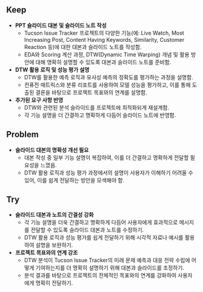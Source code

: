 ## Keep

- **PPT 슬라이드 대본 및 슬라이드 노트 작성**
    - Tucson Issue Tracker 프로젝트의 다양한 기능(예: Live Watch, Most Increasing Post, Content Having Keywords, Similarity, Customer Reaction 등)에 대한 대본과 슬라이드 노트를 작성함.
    - EDA와 Scoring 계산 과정, DTW(Dynamic Time Warping) 개념 및 활용 방안에 대해 명확히 설명할 수 있도록 대본과 슬라이드 노트를 준비함.
- **DTW 활용 로직 및 성능 평가 설명**
    - DTW를 활용한 예측 로직과 유사성 예측의 정확도를 평가하는 과정을 설명함.
    - 컨퓨전 매트릭스와 분류 리포트를 사용하여 모델 성능을 평가하고, 이를 통해 도출된 결론을 바탕으로 프로젝트 목표와의 연계를 설명함.
- **추가된 요구 사항 반영**
    - DTW와 관련된 분석 슬라이드를 프로젝트에 최적화되게 재설계함.
    - 각 기능 설명을 더 간결하고 명확하게 다듬어 슬라이드 노트에 반영함.

## Problem

- **슬라이드 대본의 명확성 개선 필요**
    - 대본 작성 중 일부 기능 설명이 복잡하여, 이를 더 간결하고 명확하게 전달할 필요성을 느꼈음.
    - DTW 활용 로직과 성능 평가 과정에서의 설명이 사용자가 이해하기 어려울 수 있어, 이를 쉽게 전달하는 방안을 모색해야 함.

## Try

- **슬라이드 대본과 노트의 간결성 강화**
    - 각 기능 설명을 더욱 간결하고 명확하게 다듬어 사용자에게 효과적으로 메시지를 전달할 수 있도록 슬라이드 대본과 노트를 수정하기.
    - DTW 활용 로직과 성능 평가를 쉽게 전달하기 위해 시각적 자료나 예시를 활용하여 설명을 보완하기.
- **프로젝트 목표와의 연계 강조**
    - DTW 분석이 Tucson Issue Tracker의 미래 문제 예측과 대응 전략 수립에 어떻게 기여하는지를 더 명확히 설명하기 위해 대본과 슬라이드를 조정하기.
    - 분석 결과를 바탕으로 프로젝트의 전체적인 목표와의 연계를 강화하여 사용자에게 명확히 전달하기.

